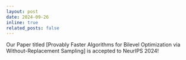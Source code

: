```yaml
---
layout: post
date: 2024-09-26
inline: true
related_posts: false
---
```


Our Paper titled [Provably Faster Algorithms for Bilevel Optimization via Without-Replacement Sampling] is accepted to NeurIPS 2024!